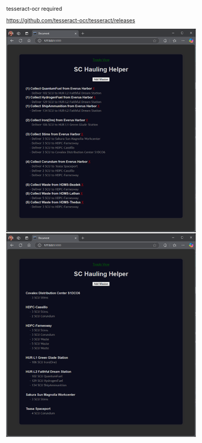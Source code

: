 tesseract-ocr required

https://github.com/tesseract-ocr/tesseract/releases

![Alt text](mission_1.png?raw=true "Preview 1")
![Alt text](mission_2.png?raw=true "Preview 2")
